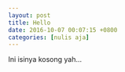 ```yaml
---
layout: post
title: Hello
date: 2016-10-07 00:07:15 +0800
categories: [nulis aja]
---
```


Ini isinya kosong yah...